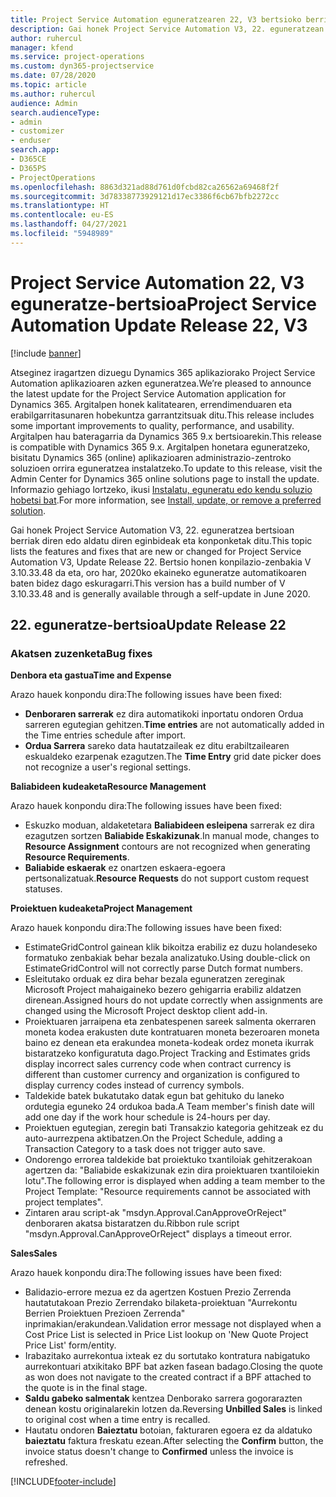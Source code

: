 ```yaml
---
title: Project Service Automation eguneratzearen 22, V3 bertsioko berrikuntzak edo aldaketak
description: Gai honek Project Service Automation V3, 22. eguneratzean erabilgarri dauden eginbideak eta konponketak ditu.
author: ruhercul
manager: kfend
ms.service: project-operations
ms.custom: dyn365-projectservice
ms.date: 07/28/2020
ms.topic: article
ms.author: ruhercul
audience: Admin
search.audienceType:
- admin
- customizer
- enduser
search.app:
- D365CE
- D365PS
- ProjectOperations
ms.openlocfilehash: 8863d321ad88d761d0fcbd82ca26562a69468f2f
ms.sourcegitcommit: 3d78338773929121d17ec3386f6cb67bfb2272cc
ms.translationtype: HT
ms.contentlocale: eu-ES
ms.lasthandoff: 04/27/2021
ms.locfileid: "5948989"
---
```

# <a name="project-service-automation-update-release-22-v3"></a><span data-ttu-id="7a039-103">Project Service Automation 22, V3 eguneratze-bertsioa</span><span class="sxs-lookup"><span data-stu-id="7a039-103">Project Service Automation Update Release 22, V3</span></span>

[!include [banner](../includes/psa-now-project-operations.md)]

<span data-ttu-id="7a039-104">Atseginez iragartzen dizuegu Dynamics 365 aplikaziorako Project Service Automation aplikazioaren azken eguneratzea.</span><span class="sxs-lookup"><span data-stu-id="7a039-104">We’re pleased to announce the latest update for the Project Service Automation application for Dynamics 365.</span></span> <span data-ttu-id="7a039-105">Argitalpen honek kalitatearen, errendimenduaren eta erabilgarritasunaren hobekuntza garrantzitsuak ditu.</span><span class="sxs-lookup"><span data-stu-id="7a039-105">This release includes some important improvements to quality, performance, and usability.</span></span> <span data-ttu-id="7a039-106">Argitalpen hau bateragarria da Dynamics 365 9.x bertsioarekin.</span><span class="sxs-lookup"><span data-stu-id="7a039-106">This release is compatible with Dynamics 365 9.x.</span></span> <span data-ttu-id="7a039-107">Argitalpen honetara eguneratzeko, bisitatu Dynamics 365 (online) aplikazioaren administrazio-zentroko soluzioen orrira eguneratzea instalatzeko.</span><span class="sxs-lookup"><span data-stu-id="7a039-107">To update to this release, visit the Admin Center for Dynamics 365 online solutions page to install the update.</span></span> <span data-ttu-id="7a039-108">Informazio gehiago lortzeko, ikusi [Instalatu, eguneratu edo kendu soluzio hobetsi bat](/power-platform/admin/install-remove-preferred-solution).</span><span class="sxs-lookup"><span data-stu-id="7a039-108">For more information, see [Install, update, or remove a preferred solution](/power-platform/admin/install-remove-preferred-solution).</span></span>

<span data-ttu-id="7a039-109">Gai honek Project Service Automation V3, 22. eguneratzea bertsioan berriak diren edo aldatu diren eginbideak eta konponketak ditu.</span><span class="sxs-lookup"><span data-stu-id="7a039-109">This topic lists the features and fixes that are new or changed for Project Service Automation V3, Update Release 22.</span></span> <span data-ttu-id="7a039-110">Bertsio honen konpilazio-zenbakia V 3.10.33.48 da eta, oro har, 2020ko ekaineko eguneratze automatikoaren baten bidez dago eskuragarri.</span><span class="sxs-lookup"><span data-stu-id="7a039-110">This version has a build number of V 3.10.33.48 and is generally available through a self-update in June 2020.</span></span>

## <a name="update-release-22"></a><span data-ttu-id="7a039-111">22. eguneratze-bertsioa</span><span class="sxs-lookup"><span data-stu-id="7a039-111">Update Release 22</span></span>

### <a name="bug-fixes"></a><span data-ttu-id="7a039-112">Akatsen zuzenketa</span><span class="sxs-lookup"><span data-stu-id="7a039-112">Bug fixes</span></span>



<span data-ttu-id="7a039-113">**Denbora eta gastua**</span><span class="sxs-lookup"><span data-stu-id="7a039-113">**Time and Expense**</span></span>

<span data-ttu-id="7a039-114">Arazo hauek konpondu dira:</span><span class="sxs-lookup"><span data-stu-id="7a039-114">The following issues have been fixed:</span></span>

- <span data-ttu-id="7a039-115">**Denboraren sarrerak** ez dira automatikoki inportatu ondoren Ordua sarreren egutegian gehitzen.</span><span class="sxs-lookup"><span data-stu-id="7a039-115">**Time entries** are not automatically added in the Time entries schedule after import.</span></span>
- <span data-ttu-id="7a039-116">**Ordua Sarrera** sareko data hautatzaileak ez ditu erabiltzailearen eskualdeko ezarpenak ezagutzen.</span><span class="sxs-lookup"><span data-stu-id="7a039-116">The **Time Entry** grid date picker does not recognize a user's regional settings.</span></span>

<span data-ttu-id="7a039-117">**Baliabideen kudeaketa**</span><span class="sxs-lookup"><span data-stu-id="7a039-117">**Resource Management**</span></span>

<span data-ttu-id="7a039-118">Arazo hauek konpondu dira:</span><span class="sxs-lookup"><span data-stu-id="7a039-118">The following issues have been fixed:</span></span>

- <span data-ttu-id="7a039-119">Eskuzko moduan, aldaketetara **Baliabideen esleipena** sarrerak ez dira ezagutzen sortzen **Baliabide Eskakizunak**.</span><span class="sxs-lookup"><span data-stu-id="7a039-119">In manual mode, changes to **Resource Assignment** contours are not recognized when generating **Resource Requirements**.</span></span>
- <span data-ttu-id="7a039-120">**Baliabide eskaerak** ez onartzen eskaera-egoera pertsonalizatuak.</span><span class="sxs-lookup"><span data-stu-id="7a039-120">**Resource Requests** do not support custom request statuses.</span></span>

<span data-ttu-id="7a039-121">**Proiektuen kudeaketa**</span><span class="sxs-lookup"><span data-stu-id="7a039-121">**Project Management**</span></span>

<span data-ttu-id="7a039-122">Arazo hauek konpondu dira:</span><span class="sxs-lookup"><span data-stu-id="7a039-122">The following issues have been fixed:</span></span>

- <span data-ttu-id="7a039-123">EstimateGridControl gainean klik bikoitza erabiliz ez duzu holandeseko formatuko zenbakiak behar bezala analizatuko.</span><span class="sxs-lookup"><span data-stu-id="7a039-123">Using double-click on EstimateGridControl will not correctly parse Dutch format numbers.</span></span>
- <span data-ttu-id="7a039-124">Esleitutako orduak ez dira behar bezala eguneratzen zereginak Microsoft Project mahaigaineko bezero gehigarria erabiliz aldatzen direnean.</span><span class="sxs-lookup"><span data-stu-id="7a039-124">Assigned hours do not update correctly when assignments are changed using the Microsoft Project desktop client add-in.</span></span>
- <span data-ttu-id="7a039-125">Proiektuaren jarraipena eta zenbatespenen sareek salmenta okerraren moneta kodea erakusten dute kontratuaren moneta bezeroaren moneta baino ez denean eta erakundea moneta-kodeak ordez moneta ikurrak bistaratzeko konfiguratuta dago.</span><span class="sxs-lookup"><span data-stu-id="7a039-125">Project Tracking and Estimates grids display incorrect sales currency code when contract currency is different than customer currency and organization is configured to display currency codes instead of currency symbols.</span></span>
- <span data-ttu-id="7a039-126">Taldekide batek bukatutako datak egun bat gehituko du laneko ordutegia eguneko 24 ordukoa bada.</span><span class="sxs-lookup"><span data-stu-id="7a039-126">A Team member's finish date will add one day if the work hour schedule is 24-hours per day.</span></span>
- <span data-ttu-id="7a039-127">Proiektuen egutegian, zeregin bati Transakzio kategoria gehitzeak ez du auto-aurrezpena aktibatzen.</span><span class="sxs-lookup"><span data-stu-id="7a039-127">On the Project Schedule, adding a Transaction Category to a task does not trigger auto save.</span></span>
- <span data-ttu-id="7a039-128">Ondorengo errorea taldekide bat proiektuko txantiloiak gehitzerakoan agertzen da: "Baliabide eskakizunak ezin dira proiektuaren txantiloiekin lotu".</span><span class="sxs-lookup"><span data-stu-id="7a039-128">The following error is displayed when adding a team member to the Project Template: "Resource requirements cannot be associated with project templates".</span></span> 
- <span data-ttu-id="7a039-129">Zintaren arau script-ak "msdyn.Approval.CanApproveOrReject" denboraren akatsa bistaratzen du.</span><span class="sxs-lookup"><span data-stu-id="7a039-129">Ribbon rule script "msdyn.Approval.CanApproveOrReject" displays a timeout error.</span></span>

<span data-ttu-id="7a039-130">**Sales**</span><span class="sxs-lookup"><span data-stu-id="7a039-130">**Sales**</span></span>

<span data-ttu-id="7a039-131">Arazo hauek konpondu dira:</span><span class="sxs-lookup"><span data-stu-id="7a039-131">The following issues have been fixed:</span></span>

- <span data-ttu-id="7a039-132">Balidazio-errore mezua ez da agertzen Kostuen Prezio Zerrenda hautatutakoan Prezio Zerrendako bilaketa-proiektuan "Aurrekontu Berrien Proiektuen Prezioen Zerrenda" inprimakian/erakundean.</span><span class="sxs-lookup"><span data-stu-id="7a039-132">Validation error message not displayed when a Cost Price List is selected in Price List lookup on 'New Quote Project Price List' form/entity.</span></span>
- <span data-ttu-id="7a039-133">Irabazitako aurrekontua ixteak ez du sortutako kontratura nabigatuko aurrekontuari atxikitako BPF bat azken fasean badago.</span><span class="sxs-lookup"><span data-stu-id="7a039-133">Closing the quote as won does not navigate to the created contract if a BPF attached to the quote is in the final stage.</span></span>
- <span data-ttu-id="7a039-134">**Saldu gabeko salmentak** kentzea Denborako sarrera gogorarazten denean kostu originalarekin lotzen da.</span><span class="sxs-lookup"><span data-stu-id="7a039-134">Reversing **Unbilled Sales** is linked to original cost when a time entry is recalled.</span></span>
- <span data-ttu-id="7a039-135">Hautatu ondoren **Baieztatu** botoian, fakturaren egoera ez da aldatuko **baieztatu** faktura freskatu ezean.</span><span class="sxs-lookup"><span data-stu-id="7a039-135">After selecting the **Confirm** button, the invoice status doesn't change to **Confirmed** unless the invoice is refreshed.</span></span>


[!INCLUDE[footer-include](../includes/footer-banner.md)]